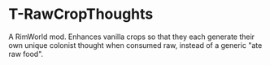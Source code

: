 # T-RawCropThoughts
A RimWorld mod. Enhances vanilla crops so that they each generate their own unique colonist thought when consumed raw, instead of a generic "ate raw food".
